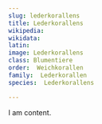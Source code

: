 ```yaml
---
slug: lederkorallens
title: Lederkorallens
wikipedia: 
wikidata: 
latin:
image: Lederkorallens
class: Blumentiere
order:  Weichkorallen
family:  Lederkorallen
species:  Lederkorallens

---
```


I am content.

